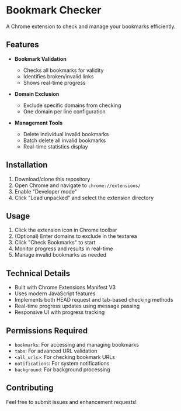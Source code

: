 # Bookmark Checker

A Chrome extension to check and manage your bookmarks efficiently.

## Features

- **Bookmark Validation**
  - Checks all bookmarks for validity
  - Identifies broken/invalid links
  - Shows real-time progress

- **Domain Exclusion**
  - Exclude specific domains from checking
  - One domain per line configuration

- **Management Tools**
  - Delete individual invalid bookmarks
  - Batch delete all invalid bookmarks
  - Real-time statistics display

## Installation

1. Download/clone this repository
2. Open Chrome and navigate to `chrome://extensions/`
3. Enable "Developer mode"
4. Click "Load unpacked" and select the extension directory

## Usage

1. Click the extension icon in Chrome toolbar
2. (Optional) Enter domains to exclude in the textarea
3. Click "Check Bookmarks" to start
4. Monitor progress and results in real-time
5. Manage invalid bookmarks as needed

## Technical Details 

- Built with Chrome Extensions Manifest V3
- Uses modern JavaScript features
- Implements both HEAD request and tab-based checking methods
- Real-time progress updates using message passing
- Responsive UI with progress tracking

## Permissions Required 

- `bookmarks`: For accessing and managing bookmarks
- `tabs`: For advanced URL validation
- `<all_urls>`: For checking bookmark URLs
- `notifications`: For system notifications
- `background`: For background processing

## Contributing 

Feel free to submit issues and enhancement requests!
